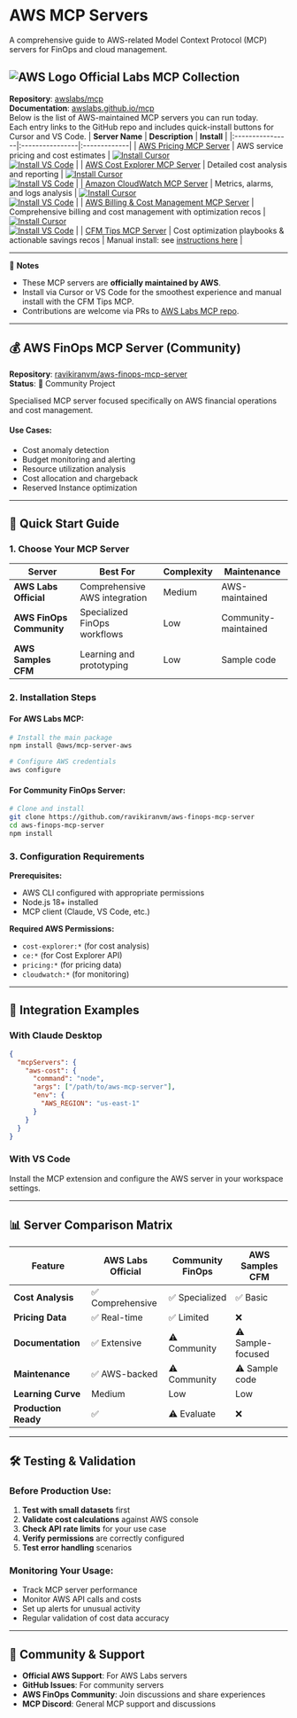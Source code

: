# AWS MCP Servers

A comprehensive guide to AWS-related Model Context Protocol (MCP) servers for FinOps and cloud management.

## ![AWS Logo](https://www.vectorlogo.zone/logos/amazon_aws/amazon_aws-icon.svg) Official Labs MCP Collection

**Repository**: [awslabs/mcp](https://github.com/awslabs/mcp)  
**Documentation**: [awslabs.github.io/mcp](https://awslabs.github.io/mcp/)  
Below is the list of AWS-maintained MCP servers you can run today.  
Each entry links to the GitHub repo and includes quick-install buttons for Cursor and VS Code.
| **Server Name** | **Description** | **Install** |
|:----------------|:----------------|:-------------|
| [AWS Pricing MCP Server](https://awslabs.github.io/mcp/servers/aws-pricing-mcp-server/) | AWS service pricing and cost estimates | [![Install Cursor](https://img.shields.io/badge/Install-Cursor-red?logo=cursor&logoColor=white)](https://cursor.com/en/install-mcp?name=awslabs.aws-pricing-mcp-server&config=ewogICAgImNvbW1hbmQiOiAidXZ4IGF3c2xhYnMuYXdzLXByaWNpbmctbWNwLXNlcnZlckBsYXRlc3QiLAogICAgImVudiI6IHsKICAgICAgIkZBU1RNQ1BfTE9HX0xFVkVMIjogIkVSUk9SIiwKICAgICAgIkFXU19QUk9GSUxFIjogInlvdXItYXdzLXByb2ZpbGUiLAogICAgICAiQVdTX1JFR0lPTiI6ICJ1cy1lYXN0LTEiCiAgICB9LAogICAgImRpc2FibGVkIjogZmFsc2UsCiAgICAiYXV0b0FwcHJvdmUiOiBbXQogIH0K) <br> [![Install VS Code](https://img.shields.io/badge/Install-VS%20Code-blue?logo=visualstudiocode&logoColor=white)](https://insiders.vscode.dev/redirect/mcp/install?name=AWS%20Pricing%20MCP%20Server&config=%7B%22command%22%3A%22uvx%22%2C%22args%22%3A%5B%22awslabs.aws-pricing-mcp-server%40latest%22%5D%2C%22env%22%3A%7B%22FASTMCP_LOG_LEVEL%22%3A%22ERROR%22%2C%22AWS_PROFILE%22%3A%22your-aws-profile%22%2C%22AWS_REGION%22%3A%22us-east-1%22%7D%2C%22disabled%22%3Afalse%2C%22autoApprove%22%3A%5B%5D%7D) |
| [AWS Cost Explorer MCP Server](https://awslabs.github.io/mcp/servers/aws-cost-explorer-mcp-server/) | Detailed cost analysis and reporting | [![Install Cursor](https://img.shields.io/badge/Install-Cursor-red?logo=cursor&logoColor=white)](https://cursor.com/en/install-mcp?name=awslabs.cost-explorer-mcp-server&config=eyJjb21tYW5kIjoidXZ4IGF3c2xhYnMuY29zdC1leHBsb3Jlci1tY3Atc2VydmVyQGxhdGVzdCIsImVudiI6eyJBV1NfUFJPRklMRSI6InlvdXItYXdzLXByb2ZpbGUiLCJBV1NfUkVHSU9OIjoidXMtZWFzdC0xIiwiRkFTVE1DUF9MT0dfTEVWRUwiOiJFUlJPUiJ9LCJkaXNhYmxlZCI6ZmFsc2UsImF1dG9BcHByb3ZlIjpbXX0%3D) <br> [![Install VS Code](https://img.shields.io/badge/Install-VS%20Code-blue?logo=visualstudiocode&logoColor=white)](https://insiders.vscode.dev/redirect/mcp/install?name=Cost%20Explorer%20MCP%20Server&config=%7B%22command%22%3A%22uvx%22%2C%22args%22%3A%5B%22awslabs.cost-explorer-mcp-server%40latest%22%5D%2C%22env%22%3A%7B%22AWS_PROFILE%22%3A%22your-aws-profile%22%2C%22AWS_REGION%22%3A%22us-east-1%22%2C%22FASTMCP_LOG_LEVEL%22%3A%22ERROR%22%7D%2C%22disabled%22%3Afalse%2C%22autoApprove%22%3A%5B%5D%7D) |
| [Amazon CloudWatch MCP Server](https://awslabs.github.io/mcp/servers/aws-cloudwatch-mcp-server/) | Metrics, alarms, and logs analysis | [![Install Cursor](https://img.shields.io/badge/Install-Cursor-red?logo=cursor&logoColor=white)](https://cursor.com/en/install-mcp?name=awslabs.cloudwatch-mcp-server&config=ewogICAgImF1dG9BcHByb3ZlIjogW10sCiAgICAiZGlzYWJsZWQiOiBmYWxzZSwKICAgICJjb21tYW5kIjogInV2eCBhd3NsYWJzLmNsb3Vkd2F0Y2gtbWNwLXNlcnZlckBsYXRlc3QiLAogICAgImVudiI6IHsKICAgICAgIkFXU19QUk9GSUxFIjogIltUaGUgQVdTIFByb2ZpbGUgTmFtZSB0byB1c2UgZm9yIEFXUyBhY2Nlc3NdIiwKICAgICAgIkZBU1RNQ1BfTE9HX0xFVkVMIjogIkVSUk9SIgogICAgfSwKICAgICJ0cmFuc3BvcnRUeXBlIjogInN0ZGlvIgp9) <br> [![Install VS Code](https://img.shields.io/badge/Install-VS%20Code-blue?logo=visualstudiocode&logoColor=white)](https://insiders.vscode.dev/redirect/mcp/install?name=CloudWatch%20MCP%20Server&config=%7B%22autoApprove%22%3A%5B%5D%2C%22disabled%22%3Afalse%2C%22command%22%3A%22uvx%22%2C%22args%22%3A%5B%22awslabs.cloudwatch-mcp-server%40latest%22%5D%2C%22env%22%3A%7B%22AWS_PROFILE%22%3A%22%5BThe%20AWS%20Profile%20Name%20to%20use%20for%20AWS%20access%5D%22%2C%22FASTMCP_LOG_LEVEL%22%3A%22ERROR%22%7D%2C%22transportType%22%3A%22stdio%22%7D) |
| [AWS Billing & Cost Management MCP Server](https://awslabs.github.io/mcp/servers/aws-billing-mcp-server/) | Comprehensive billing and cost management with optimization recos | [![Install Cursor](https://img.shields.io/badge/Install-Cursor-red?logo=cursor&logoColor=white)](https://cursor.com/en/install-mcp?name=awslabs.billing-cost-management-mcp-server&config=ewogICAgImNvbW1hbmQiOiAidXZ4IGF3c2xhYnMuYmlsbGluZy1jb3N0LW1hbmFnZW1lbnQtbWNwLXNlcnZlckBsYXRlc3QiLAogICAgImVudiI6IHsKICAgICAgIkZBU1RNQ1BfTE9HX0xFVkVMIjogIkVSUk9SIiwKICAgICAgIkFXU19QUk9GSUxFIjogInlvdXItYXdzLXByb2ZpbGUiLAogICAgICAiQVdTX1JFR0lPTiI6ICJ1cy1lYXN0LTEiCiAgICB9LAogICAgImRpc2FibGVkIjogZmFsc2UsCiAgICAiYXV0b0FwcHJvdmUiOiBbXQogIH0K) <br> [![Install VS Code](https://img.shields.io/badge/Install-VS%20Code-blue?logo=visualstudiocode&logoColor=white)](https://insiders.vscode.dev/redirect/mcp/install?name=AWS%20Billing%20and%20Cost%20Management%20MCP%20Server&config=%7B%22command%22%3A%22uvx%22%2C%22args%22%3A%5B%22awslabs.billing-cost-management-mcp-server%40latest%22%5D%2C%22env%22%3A%7B%22FASTMCP_LOG_LEVEL%22%3A%22ERROR%22%2C%22AWS_PROFILE%22%3A%22your-aws-profile%22%2C%22AWS_REGION%22%3A%22us-east-1%22%7D%2C%22disabled%22%3Afalse%2C%22autoApprove%22%3A%5B%5D%7D) |
| [CFM Tips MCP Server](https://github.com/aws-samples/sample-cfm-tips-mcp) | Cost optimization playbooks & actionable savings recos | Manual install: see [instructions here](https://github.com/aws-samples/sample-cfm-tips-mcp#installation) |

---

📝 **Notes**
- These MCP servers are **officially maintained by AWS**.  
- Install via Cursor or VS Code for the smoothest experience and manual install with the CFM Tips MCP.  
- Contributions are welcome via PRs to [AWS Labs MCP repo](https://github.com/awslabs/mcp). 
---

## 💰 AWS FinOps MCP Server (Community)

**Repository**: [ravikiranvm/aws-finops-mcp-server](https://github.com/ravikiranvm/aws-finops-mcp-server)  
**Status**: 🧪 Community Project

Specialised MCP server focused specifically on AWS financial operations and cost management.


#### Use Cases:
- Cost anomaly detection
- Budget monitoring and alerting
- Resource utilization analysis
- Cost allocation and chargeback
- Reserved Instance optimization

---


## 🚀 Quick Start Guide

### 1. Choose Your MCP Server

| Server | Best For | Complexity | Maintenance |
|--------|----------|------------|-------------|
| **AWS Labs Official** | Comprehensive AWS integration | Medium | AWS-maintained |
| **AWS FinOps Community** | Specialized FinOps workflows | Low | Community-maintained |
| **AWS Samples CFM** | Learning and prototyping | Low | Sample code |

### 2. Installation Steps

#### For AWS Labs MCP:
```bash
# Install the main package
npm install @aws/mcp-server-aws

# Configure AWS credentials
aws configure
```

#### For Community FinOps Server:
```bash
# Clone and install
git clone https://github.com/ravikiranvm/aws-finops-mcp-server
cd aws-finops-mcp-server
npm install
```

### 3. Configuration Requirements

**Prerequisites:**
- AWS CLI configured with appropriate permissions
- Node.js 18+ installed
- MCP client (Claude, VS Code, etc.)

**Required AWS Permissions:**
- `cost-explorer:*` (for cost analysis)
- `ce:*` (for Cost Explorer API)
- `pricing:*` (for pricing data)
- `cloudwatch:*` (for monitoring)

---



## 🔧 Integration Examples

### With Claude Desktop
```json
{
  "mcpServers": {
    "aws-cost": {
      "command": "node",
      "args": ["/path/to/aws-mcp-server"],
      "env": {
        "AWS_REGION": "us-east-1"
      }
    }
  }
}
```

### With VS Code
Install the MCP extension and configure the AWS server in your workspace settings.

---

## 📊 Server Comparison Matrix

| Feature | AWS Labs Official | Community FinOps | AWS Samples CFM |
|---------|-------------------|------------------|-----------------|
| **Cost Analysis** | ✅ Comprehensive | ✅ Specialized | ✅ Basic |
| **Pricing Data** | ✅ Real-time | ✅ Limited | ❌ |
| **Documentation** | ✅ Extensive | ⚠️ Community | ⚠️ Sample-focused |
| **Maintenance** | ✅ AWS-backed | ⚠️ Community | ⚠️ Sample code |
| **Learning Curve** | Medium | Low | Low |
| **Production Ready** | ✅ | ⚠️ Evaluate | ❌ |

---

## 🛠️ Testing & Validation

### Before Production Use:
1. **Test with small datasets** first
2. **Validate cost calculations** against AWS console
3. **Check API rate limits** for your use case
4. **Verify permissions** are correctly configured
5. **Test error handling** scenarios

### Monitoring Your Usage:
- Track MCP server performance
- Monitor AWS API calls and costs
- Set up alerts for unusual activity
- Regular validation of cost data accuracy

---



## 🤝 Community & Support

- **Official AWS Support**: For AWS Labs servers
- **GitHub Issues**: For community servers
- **AWS FinOps Community**: Join discussions and share experiences
- **MCP Discord**: General MCP support and discussions


